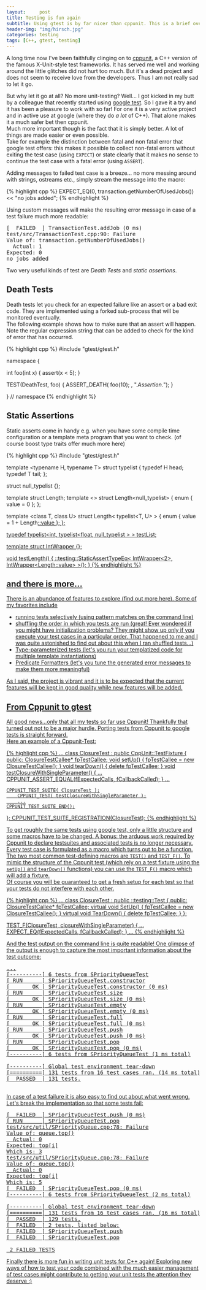 ```yaml
---
layout:     post
title: Testing is fun again
subtitle: Using gtest is by far nicer than cppunit. This is a brief overview of it's usage and some of it's features.
header-img: "img/hirsch.jpg"
categories: testing
tags: [C++, gtest, testing]
---
```


A long time now I've been faithfully clinging on to [cppunit](http://apps.sourceforge.net/mediawiki/cppunit/), a C++ version of the famous X-Unit-style test frameworks. It has served me well and working around the little glitches did not hurt too much. But it's a dead project and does not seem to receive love from the developers. Thus I am not really sad to let it go.

But why let it go at all? No more unit-testing? Well... I got kicked in my butt by a colleague that recently started using [google test](http://code.google.com/p/googletest/). So I gave it a try and it has been a pleasure to work with so far! For one it is a very active project and in active use at google (where they do *a lot* of C++). That alone makes it a much safer bet then cppunit.  
Much more important though is the fact that it is simply better. A lot of things are made easier or even possible.  
Take for example the distinction between fatal and non fatal error that google test offers: this makes it possible to collect non-fatal errors without exiting the test case (using `EXPECT`) or state clearly that it makes no sense to continue the test case with a fatal error (using `ASSERT`).  

Adding messages to failed test case is a breeze... no more messing around with strings, ostreams etc., simply stream the message into the macro:

{% highlight cpp %}
EXPECT_EQ(0, transaction.getNumberOfUsedJobs()) << "no jobs added";
{% endhighlight %}

Using custom messages will make the resulting error message in case of a test failure much more readable:

<pre class="terminal">
[  FAILED  ] TransactionTest.addJob (0 ms)
test/src/TransactionTest.cpp:90: Failure
Value of: transaction.getNumberOfUsedJobs()
  Actual: 1
Expected: 0
no jobs added
</pre>

Two very useful kinds of test are *Death Tests* and *static assertions*.  

## Death Tests

Death tests let you check for an expected failure like an assert or a bad exit code. They are implemented using a forked sub-process that will be monitored eventually.  
The following example shows how to make sure that an assert will happen. Note the regular expression string that can be added to check for the kind of error that has occurred.

{% highlight cpp %}
#include "gtest/gtest.h"

namespace {

int foo(int x) {
    assert(x < 5);
}

TEST(DeathTest, foo) {
  ASSERT_DEATH( foo(10); , ".*Assertion.*");
}

}  // namespace
{% endhighlight %}

## Static Assertions

Static asserts come in handy e.g. when you have some compile time configuration or a template meta program that you want to check. (of course boost type traits offer much more here)

{% highlight cpp %}
#include "gtest/gtest.h"

template <typename H, typename T>
struct typelist
{
    typedef H head;
    typedef T tail;
};

struct null_typelist {};

template <class TList> struct Length;
template <> struct Length<null_typelist>
{
    enum { value = 0 };
};

template <class T, class U>
struct Length< typelist<T, U> >
{
    enum { value = 1 + Length<U>::value };
};

typedef typelist<int,
        typelist<float,
        null_typelist > > testList;

template<int N>
struct IntWrapper {};

void testLength()
{
    ::testing::StaticAssertTypeEq<
        IntWrapper<2>,
        IntWrapper<Length<testList>::value> >();
}
{% endhighlight %}

## and there is more...

There is an abundance of features to explore (find out more [here](http://code.google.com/p/googletest/wiki/AdvancedGuide#Selecting_Tests)). Some of my favorites include

* running tests selectively (using pattern matches on the command line)
* shuffling the order in which you tests are run (great! Ever wondered if you might have initialization problems? They might show up only if you execute your test cases in a particular order. That happened to me and I was quite astonished to find out about this when I ran shuffled tests...)
* Type-parameterized tests (let's you run your templatized code for multiple template instantiations)
* Predicate Formatters (let's you tune the generated error messages to make them more meaningful)

As I said, the project is vibrant and it is to be expected that the current features will be kept in good quality while new features will be added.

## From Cppunit to gtest

All good news...only that all my tests so far use Cppunit! Thankfully that turned out not to be a major hurdle. Porting tests from Cppunit to google tests is straight forward.  
Here an example of a Cppunit-Test:

{% highlight cpp %}
...
class ClosureTest : public CppUnit::TestFixture
{
public:
    ClosureTestCallee* fpTestCallee;
    void setUp()
    {
        fpTestCallee = new ClosureTestCallee();
    }
    void tearDown()
    {
        delete fpTestCallee;
    }
    void testClosureWithSingleParameter()
    {
        ...
        CPPUNIT_ASSERT_EQUAL(fExpectedCalls, fCallbackCalled);
    }
    ...

    CPPUNIT_TEST_SUITE( ClosureTest );
        CPPUNIT_TEST( testClosureWithSingleParameter );
        ...
    CPPUNIT_TEST_SUITE_END();
};
CPPUNIT_TEST_SUITE_REGISTRATION(ClosureTest);
{% endhighlight %}

To get roughly the same tests using google test, only a little structure and some macros have to be changed. A bonus: the arduous work required by Cppunit to declare testsuites and associated tests is no longer necessary.  
Every test case is formulated as a macro which turns out to be a function. The two most common test-defining macros are `TEST()` and `TEST_F()`. To mimic the structure of the Cppunit test (which rely on a test fixture using the `setUp()` and `tearDown()` functions) you can use the `TEST_F()` macro which will add a fixture.  
Of course you will be guaranteed to get a fresh setup for each test so that your tests do not interfere with each other.

{% highlight cpp %}
...
class ClosureTest : public ::testing::Test
{
public:
    ClosureTestCallee* fpTestCallee;
    virtual void SetUp()
    {
        fpTestCallee = new ClosureTestCallee();
    }
    virtual void TearDown()
    {
        delete fpTestCallee;
    }
};

TEST_F(ClosureTest, closureWithSingleParameter) {
    ...
    EXPECT_EQ(fExpectedCalls, fCallbackCalled);
}
...
{% endhighlight %}

And the test output on the command line is quite readable! One glimpse of the output is enough to capture the most important information about the test outcome:

<pre class="terminal">
...
[----------] 6 tests from SPriorityQueueTest
[ RUN      ] SPriorityQueueTest.constructor
[       OK ] SPriorityQueueTest.constructor (0 ms)
[ RUN      ] SPriorityQueueTest.size
[       OK ] SPriorityQueueTest.size (0 ms)
[ RUN      ] SPriorityQueueTest.empty
[       OK ] SPriorityQueueTest.empty (0 ms)
[ RUN      ] SPriorityQueueTest.full
[       OK ] SPriorityQueueTest.full (0 ms)
[ RUN      ] SPriorityQueueTest.push
[       OK ] SPriorityQueueTest.push (0 ms)
[ RUN      ] SPriorityQueueTest.pop
[       OK ] SPriorityQueueTest.pop (0 ms)
[----------] 6 tests from SPriorityQueueTest (1 ms total)

[----------] Global test environment tear-down
[==========] 131 tests from 16 test cases ran. (14 ms total)
[  PASSED  ] 131 tests.

</pre>

In case of a test failure it is also easy to find out about what went wrong. Let's break the implementation so that some tests fail:

<pre class="terminal">
[  FAILED  ] SPriorityQueueTest.push (0 ms)
[ RUN      ] SPriorityQueueTest.pop
test/src/util/SPriorityQueue.cpp:78: Failure
Value of: queue.top()
  Actual: 0
Expected: top[i]
Which is: 3
test/src/util/SPriorityQueue.cpp:78: Failure
Value of: queue.top()
  Actual: 0
Expected: top[i]
Which is: 5
[  FAILED  ] SPriorityQueueTest.pop (0 ms)
[----------] 6 tests from SPriorityQueueTest (2 ms total)

[----------] Global test environment tear-down
[==========] 131 tests from 16 test cases ran. (16 ms total)
[  PASSED  ] 129 tests.
[  FAILED  ] 2 tests, listed below:
[  FAILED  ] SPriorityQueueTest.push
[  FAILED  ] SPriorityQueueTest.pop

 2 FAILED TESTS
</pre>

Finally there is more fun in writing unit tests for C++ again! Exploring new ways of how to test your code combined with the much easier management of test cases might contribute to getting your unit tests the attention they deserve :)


